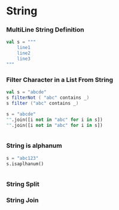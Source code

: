 # String

### MultiLine String Definition
```scala
val s = """
	line1
	line2
	line3
"""
```
### Filter Character in a List From String 
```scala
val s = "abcde"
s filterNot ( "abc" contains _)
s filter ("abc" contains _)
```

```python
s = "abcde"
"".join([i not in "abc" for i in s])
"".join([i not in "abc" for i in s])
```

```javascript
```
### String is alphanum
```python
s = "abc123"
s.isaplhanum()
```
```javascript

```

### String Split

### String Join